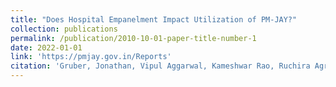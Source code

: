 ```yaml
---
title: "Does Hospital Empanelment Impact Utilization of PM-JAY?"
collection: publications
permalink: /publication/2010-10-01-paper-title-number-1
date: 2022-01-01
link: 'https://pmjay.gov.in/Reports'
citation: 'Gruber, Jonathan, Vipul Aggarwal, Kameshwar Rao, Ruchira Agrawal, Stuti Sachdeva, and Siddharth Verma. 2022. &quot;Does Hospital Empanelment Impact Utilization of PM-JAY?.&quot'
---
```

